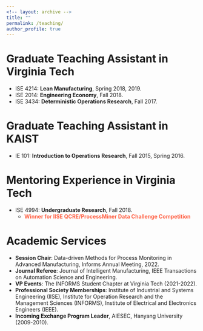 ```yaml
---
<!-- layout: archive -->
title: ""
permalink: /teaching/
author_profile: true
---
```

# Graduate Teaching Assistant in Virginia Tech
* ISE 4214: **Lean Manufacturing**, Spring 2018, 2019.
* ISE 2014: **Engineering Economy**, Fall 2018.
* ISE 3434: **Deterministic Operations Research**, Fall 2017.

# Graduate Teaching Assistant in KAIST
* IE 101: **Introduction to Operations Research**, Fall 2015, Spring 2016.

# Mentoring Experience in Virginia Tech
* ISE 4994: **Undergraduate Research**, Fall 2018.
  * <span style="color: Tomato"> **Winner for IISE QCRE/ProcessMiner Data Challenge Competition**  </span> 
# Academic Services
*  **Session Chair**: Data-driven Methods for Process Monitoring in Advanced Manufacturing, Informs Annual
Meeting, 2022.
*  **Journal Referee**:  Journal of Intelligent Manufacturing, IEEE Transactions on Automation Science and
Engineering.
*  **VP Events**: The INFORMS Student Chapter at Virginia Tech (2021-2022).
*  **Professional Society Memberships**: Institute of Industrial and Systems Engineering (IISE), Institute
for Operation Research and the Management Sciences (INFORMS), Institute of Electrical and Electronics
Engineers (IEEE).
*  **Incoming Exchange Program Leader**, AIESEC, Hanyang University (2009-2010).

